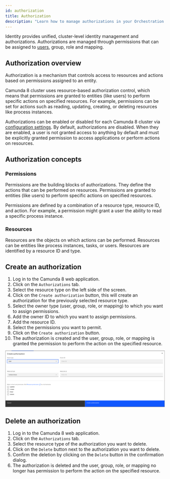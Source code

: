 ```yaml
---
id: authorization
title: Authorization
description: "Learn how to manage authorizations in your Orchestration cluster."
---
```


Identity provides unified, cluster-level identity management and authorizations. Authorizations are managed through permissions that can be assigned to [users](user.md), group, role and mapping.

## Authorization overview

Authorization is a mechanism that controls access to resources and actions based on permissions assigned to an entity.

Camunda 8 cluster uses resource-based authorization control, which means that permissions are granted to entities (like users) to perform specific actions on specified resources. For example, permissions can be set for actions such as reading, updating, creating, or deleting resources like process instances.

Authorizations can be enabled or disabled for each Camunda 8 cluster via [configuration settings](../installation.md#enable-api-authentication-and-authorizations). By default, authorizations are disabled. When they are enabled, a user is not granted access to anything by default and must be explicitly granted permission to access applications or perform actions on resources.

## Authorization concepts

### Permissions

Permissions are the building blocks of authorizations. They define the actions that can be performed on resources. Permissions are granted to entities (like users) to perform specific actions on specified resources.

Permissions are defined by a combination of a resource type, resource ID, and action. For example, a permission might grant a user the ability to read a specific process instance.

### Resources

Resources are the objects on which actions can be performed. Resources can be entities like process instances, tasks, or users. Resources are identified by a resource ID and type.

## Create an authorization

1. Log in to the Camunda 8 web application.
2. Click on the `Authorizations` tab.
3. Select the resource type on the left side of the screen.
4. Click on the `Create authorization` button, this will create an authorization for the previously selected resource type.
5. Select the owner type (user, group, role, or mapping) to which you want to assign permissions.
6. Add the owner ID to which you want to assign permissions.
7. Add the resource ID.
8. Select the permissions you want to permit.
9. Click on the `Create authorization` button.
10. The authorization is created and the user, group, role, or mapping is granted the permission to perform the action on the specified resource.

![identity-create-authorization-tab](../img/create-authorization-tab.png)

## Delete an authorization

1. Log in to the Camunda 8 web application.
2. Click on the `Authorizations` tab.
3. Select the resource type of the authorization you want to delete.
4. Click on the `Delete` button next to the authorization you want to delete.
5. Confirm the deletion by clicking on the `Delete` button in the confirmation dialog.
6. The authorization is deleted and the user, group, role, or mapping no longer has permission to perform the action on the specified resource.
